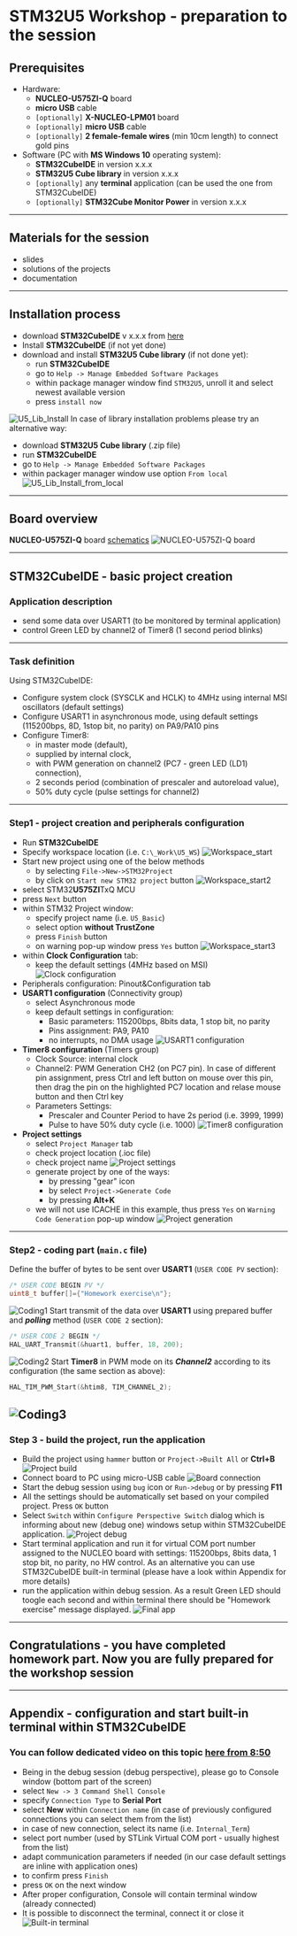 # STM32U5 Workshop - preparation to the session

## Prerequisites
- Hardware:
  - **NUCLEO-U575ZI-Q** board
  - **micro USB** cable
  - `[optionally]` **X-NUCLEO-LPM01** board
  - `[optionally]` **micro USB** cable
  - `[optionally]` **2 female-female wires** (min 10cm length) to connect gold pins 
- Software (PC with **MS Windows 10** operating system):
  - **STM32CubeIDE** in version x.x.x
  - **STM32U5 Cube library** in version x.x.x
  - `[optionally]` any **terminal** application (can be used the one from STM32CubeIDE)
  - `[optionally]` **STM32Cube Monitor Power** in version x.x.x

----

## Materials for the session
- slides
- solutions of the projects
- documentation
  
----

## Installation process
- download **STM32CubeIDE** v x.x.x from [here](https://www.st.com/en/development-tools/stm32cubeide.html)
- Install **STM32CubeIDE** (if not yet done)
- download and install **STM32U5 Cube library** (if not done yet):
  - run **STM32CubeIDE**
  - go to `Help -> Manage Embedded Software Packages`
  - within package manager window find `STM32U5`, unroll it and select newest available version
  - press `install now`

![U5_Lib_Install](./img/U5_Lib_install.gif)
In case of library installation problems please try an alternative way:
- download **STM32U5 Cube library** (.zip file)
- run **STM32CubeIDE**
- go to `Help -> Manage Embedded Software Packages`
- within packager manager window use option `From local` 
![U5_Lib_Install_from_local](./img/U5_Lib_install_from_local.gif)
----

## Board overview
 
**NUCLEO-U575ZI-Q** board
[schematics](https://www.st.com/resource/en/schematic_pack/mb1549-u575ziq-c03_schematic.pdf)
![NUCLEO-U575ZI-Q board](./img/Nucleo_U5_overview.jpg)

----

## **STM32CubeIDE** - basic project creation
### **Application description**
- send some data over USART1 (to be monitored by terminal application)
- control Green LED by channel2 of Timer8 (1 second period blinks)

----

### **Task definition**
Using STM32CubeIDE:
- Configure system clock (SYSCLK and HCLK) to 4MHz using internal MSI oscillators (default settings)
- Configure USART1 in asynchronous mode, using default settings (115200bps, 8D, 1stop bit, no parity) on PA9/PA10 pins
- Configure Timer8:
  -  in master mode (default), 
  -  supplied by internal clock, 
  -  with PWM generation on channel2 (PC7 - green LED (LD1) connection), 
  -  2 seconds period (combination of prescaler and autoreload value), 
  -  50% duty cycle (pulse settings for channel2)

----

### **Step1** - project creation and peripherals configuration
- Run **STM32CubeIDE**
- Specify workspace location (i.e. `C:\_Work\U5_WS`)
![Workspace_start](./img/New_prj_start.gif)
- Start new project using one of the below methods 
  - by selecting `File->New->STM32Project` 
  - by click on `Start new STM32 project` button
  ![Workspace_start2](./img/New_prj_start_2.gif)
- select STM32**U575ZI**TxQ MCU
- press `Next` button
- within STM32 Project window:
  - specify project name (i.e. `U5_Basic`)
  - select option **without TrustZone**
  - press `Finish` button
  - on warning pop-up window press `Yes` button
   ![Workspace_start3](./img/New_prj_start_3.gif)
- within **Clock Configuration** tab:
  - keep the default settings (4MHz based on MSI)
  ![Clock configuration](./img/Clock_conf.gif)
- Peripherals configuration: Pinout&Configuration tab
- **USART1 configuration** (Connectivity group)
  - select Asynchronous mode
  - keep default settings in configuration:
    - Basic parameters: 115200bps, 8bits data, 1 stop bit, no parity
    - Pins assignment: PA9, PA10
    - no interrupts, no DMA usage
    ![USART1 configuration](./img/USART1_conf.gif)
- **Timer8 configuration** (Timers group)
  - Clock Source: internal clock
  - Channel2: PWM Generation CH2 (on PC7 pin). In case of different pin assignment, press Ctrl and left button on mouse over this pin, then drag the pin on the highlighted PC7 location and relase mouse button and then Ctrl key
  - Parameters Settings:
    - Prescaler and Counter Period to have 2s period (i.e. 3999, 1999)
    - Pulse to have 50% duty cycle (i.e. 1000)
 ![Timer8 configuration](./img/TIM8_conf.gif)
- **Project settings**
  - select `Project Manager` tab
  - check project location (.ioc file)
  - check project name
   ![Project settings](./img/Prj_settings.gif)
  - generate project by one of the ways:
    - by pressing "gear" icon
    - by select `Project->Generate Code`
    - by pressing **Alt+K**
  - we will not use ICACHE in this example, thus press `Yes` on `Warning Code Generation` pop-up window
  ![Project generation](./img/Prj_gen.gif)
----

### **Step2** - coding part (`main.c` file)


Define the buffer of bytes to be sent over **USART1** (`USER CODE PV` section):

```c
/* USER CODE BEGIN PV */
uint8_t buffer[]={"Homework exercise\n"};
```
![Coding1](./img/Coding1.gif)
Start transmit of the data over **USART1** using prepared buffer and ***polling*** method (`USER CODE 2` section):

```c
/* USER CODE 2 BEGIN */
HAL_UART_Transmit(&huart1, buffer, 18, 200);
```
![Coding2](./img/Coding2.gif)
Start **Timer8** in PWM mode on its ***Channel2*** according to its configuration (the same section as above):

```c
HAL_TIM_PWM_Start(&htim8, TIM_CHANNEL_2);
```
![Coding3](./img/Coding3.gif)
----

### **Step 3** - build the project, run the application
- Build the project using `hammer` button or `Project->Built All` or **Ctrl+B**
![Project build](./img/Prj_build.gif)
- Connect board to PC using micro-USB cable
![Board connection](./img/Nucleo_connect.gif)
- Start the debug session using `bug` icon or `Run->debug` or by pressing **F11**
- All the settings should be automatically set based on your compiled project. Press `OK` button
- Select `Switch` within `Configure Perspective Switch` dialog which is informing about new (debug one) windows setup within STM32CubeIDE application.
![Project debug](./img/Prj_debug.gif)
- Start terminal application and run it for virtual COM port number assigned to the NUCLEO board with settings: 115200bps, 8bits data, 1 stop bit, no parity, no HW control. As an alternative you can use STM32CubeIDE built-in terminal (please have a look within Appendix for more details)
- run the application within debug session. As a result Green LED should toogle each second and within terminal there should be "Homework exercise" message displayed.
![Final app](./img/App_run.gif)

----

## **Congratulations** - you have completed homework part. Now you are fully prepared for the workshop session ##

----

## **Appendix** - configuration and start built-in terminal within **STM32CubeIDE**

### You can follow dedicated video on this topic [here from 8:50](https://www.youtube.com/watch?v=JWOV4j5fCS4&list=PLnMKNibPkDnFCosVVv98U5dCulE6T3Iy8&index=11&t=569s)

- Being in the debug session (debug perspective), please go to Console window (bottom part of the screen) 
- select `New -> 3 Command Shell Console` 
- specify `Connection Type` to **Serial Port**
- select **New** within `Connection name` (in case of previously configured connections you can select them from the list)
- in case of new connection, select its name (i.e. `Internal_Term`)
- select port number (used by STLink Virtual COM port - usually highest from the list)
- adapt communication parameters if needed (in our case default settings are inline with application ones)
- to confirm press `Finish`
- press `OK` on the next window
- After proper configuration, Console will contain terminal window (already connected)
- It is possible to disconnect the terminal, connect it or close it
  ![Built-in terminal](./img/IDE_terminal.gif)

